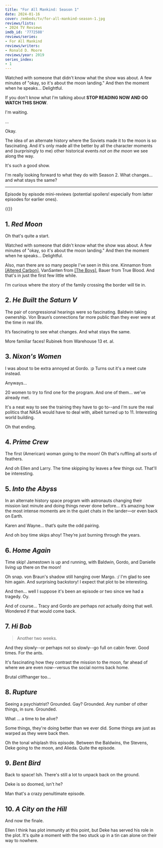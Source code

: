 ```yaml
---
title: "For All Mankind: Season 1"
date: 2024-01-16
cover: /embeds/tv/for-all-mankind-season-1.jpg
reviews/lists:
- 2024 TV Reviews
imdb_id: '7772588'
reviews/series:
- For All Mankind
reviews/writers:
- Ronald D. Moore
reviews/year: 2019
series_index:
- 1
---
```

Watched with someone that didn't know what the show was about. A few minutes of "okay, so it's about the moon landing." And then the moment when he speaks... Delightful. 

If you don't know what I'm talking about **STOP READING NOW AND GO WATCH THIS SHOW**. 

I'm waiting. 

...


Okay. 

The idea of an alternate history where the Soviets made it to the moon is so fascinating. And it's only made all the better by all the character moments and (surprisingly to me) other historical events *not on the moon* we see along the way. 

It's such a good show. 

I'm really looking forward to what they do with Season 2. What changes... and what stays the same? 

<!--more-->

- - -

Episode by episode mini-reviews (potential spoilers! especially from latter episodes for earlier ones).

{{<toc>}}

## 1. *Red Moon*

Oh that's quite a start. 

Watched with someone that didn't know what the show was about. A few minutes of "okay, so it's about the moon landing." And then the moment when he speaks... Delightful. 

Also, man there are so many people I've seen in this one. Kinnamon from [[Altered Carbon]](), VanSanten from [[The Boys]](), Bauer from True Blood. And that's in just the first few little while. 

I’m curious where the story of the family crossing the border will tie in. 

## 2. *He Built the Saturn V*

The pair of congressional hearings were so fascinating. Baldwin taking ownership. Von Braun’s connections far more public than they ever were at the time in real life. 

It’s fascinating to see what changes. And what stays the same. 

More familiar faces! Rubinek from Warehouse 13 et. al. 

## 3. *Nixon's Women*

I was about to be extra annoyed at Gordo. :p Turns out it's a meet cute instead. 

Anyways...

20 women to try to find one for the program. And one of them... we've already met. 

It's a neat way to see the training they have to go to--and I'm sure the real politics that NASA would have to deal with, albeit turned up to 11. Interesting world building. 

Oh that ending. 

## 4. *Prime Crew*

The first (American) woman going to the moon! Oh that's ruffling all sorts of feathers. 

And oh Ellen and Larry. The time skipping by leaves a few things out. That'll be interesting. 

## 5. *Into the Abyss*

In an alternate history space program with astronauts changing their mission last minute and doing things never done before… it’s amazing how the most intense moments are in the quiet chats in the lander—or even back on Earth.

Karen and Wayne… that’s quite the odd pairing. 

And oh boy time skips ahoy! They’re just burning through the years. 

## 6. *Home Again*

Time skip! Jamestown is up and running, with Baldwin, Gordo, and Danielle living up there on the moon!

Oh snap. von Braun's shadow still hanging over Margo. :/ I'm glad to see him again. And surprising backstory! I expect that plot to be interesting. 

And then... well I suppose it's been an episode or two since we had a tragedy. Oy. 

And of course... Tracy and Gordo are perhaps *not* actually doing that well. Wondered if that would come back. 

## 7. *Hi Bob*

> Another two weeks. 

And they slowly--or perhaps not so slowly--go full on cabin fever. Good times. For the ants. 

It's fascinating how they contrast the mission to the moon, far ahead of where we are even now--versus the social norms back home. 

Brutal cliffhanger too...

## 8. *Rupture*

Seeing a psychiatrist? Grounded. Gay? Grounded. Any number of other things, in sure. Grounded. 

What ... a time to be alive? 

Some things, they're doing better than we ever did. Some things are just as warped as they were back then. 

Oh the tonal whiplash this episode. Between the Baldwins, the Stevens, Deke going to the moon, and Alieda. Quite the episode. 

## 9. *Bent Bird*

Back to space! Ish. There's still a lot to unpack back on the ground. 

Deke is so doomed, isn't he?

Man that's a crazy penultimate episode. 

## 10. *A City on the Hill*

And now the finale. 

Ellen I think has plot immunity at this point, but Deke has served his role in the plot. It's quite a moment with the two stuck up in a tin can alone on their way to nowhere. 

